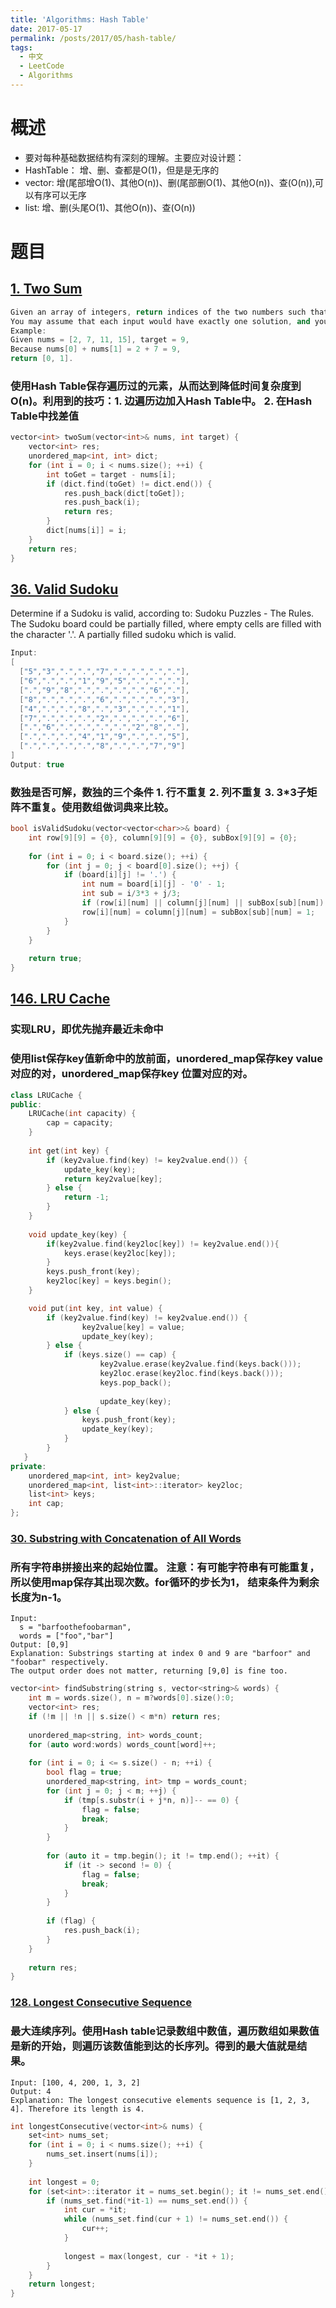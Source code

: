 ```yaml
---
title: 'Algorithms: Hash Table'
date: 2017-05-17
permalink: /posts/2017/05/hash-table/
tags:
  - 中文
  - LeetCode
  - Algorithms
---
```


# 概述
- 要对每种基础数据结构有深刻的理解。主要应对设计题：
- HashTable： 增、删、查都是O(1)，但是是无序的
- vector: 增(尾部增O(1)、其他O(n))、删(尾部删O(1)、其他O(n))、查(O(n)),可以有序可以无序
- list: 增、删(头尾O(1)、其他O(n))、查(O(n))

# 题目
## [1. Two Sum](https://leetcode.com/problems/two-sum/)
```c++
Given an array of integers, return indices of the two numbers such that they add up to a specific target.
You may assume that each input would have exactly one solution, and you may not use the same element twice.
Example:
Given nums = [2, 7, 11, 15], target = 9,
Because nums[0] + nums[1] = 2 + 7 = 9,
return [0, 1].
```
### 使用Hash Table保存遍历过的元素，从而达到降低时间复杂度到O(n)。利用到的技巧：1. 边遍历边加入Hash Table中。 2. 在Hash Table中找差值
```c++
vector<int> twoSum(vector<int>& nums, int target) {
    vector<int> res;
    unordered_map<int, int> dict;
    for (int i = 0; i < nums.size(); ++i) {
        int toGet = target - nums[i];
        if (dict.find(toGet) != dict.end()) {
            res.push_back(dict[toGet]);
            res.push_back(i);
            return res;
        }
        dict[nums[i]] = i;
    }
    return res;
}
```

## [36. Valid Sudoku](https://leetcode.com/problems/valid-sudoku/)
Determine if a Sudoku is valid, according to: Sudoku Puzzles - The Rules.
The Sudoku board could be partially filled, where empty cells are filled with the character '.'.
A partially filled sudoku which is valid.
```c++
Input:
[
  ["5","3",".",".","7",".",".",".","."],
  ["6",".",".","1","9","5",".",".","."],
  [".","9","8",".",".",".",".","6","."],
  ["8",".",".",".","6",".",".",".","3"],
  ["4",".",".","8",".","3",".",".","1"],
  ["7",".",".",".","2",".",".",".","6"],
  [".","6",".",".",".",".","2","8","."],
  [".",".",".","4","1","9",".",".","5"],
  [".",".",".",".","8",".",".","7","9"]
]
Output: true
```
### 数独是否可解，数独的三个条件 1. 行不重复 2. 列不重复 3. 3*3子矩阵不重复。使用数组做词典来比较。
```c++
bool isValidSudoku(vector<vector<char>>& board) {
    int row[9][9] = {0}, column[9][9] = {0}, subBox[9][9] = {0};
    
    for (int i = 0; i < board.size(); ++i) {
        for (int j = 0; j < board[0].size(); ++j) {
            if (board[i][j] != '.') {
                int num = board[i][j] - '0' - 1;
                int sub = i/3*3 + j/3;
                if (row[i][num] || column[j][num] || subBox[sub][num]) return false;
                row[i][num] = column[j][num] = subBox[sub][num] = 1;
            }
        }
    }
    
    return true;
}
```

## [146. LRU Cache](https://leetcode.com/problems/lru-cache)
### 实现LRU，即优先抛弃最近未命中
### 使用list保存key值新命中的放前面，unordered_map保存key value对应的对，unordered_map保存key 位置对应的对。
```c++
class LRUCache {
public:
    LRUCache(int capacity) {
        cap = capacity;
    }
    
    int get(int key) {
        if (key2value.find(key) != key2value.end()) {
            update_key(key);            
            return key2value[key];
        } else {
            return -1;
        }
    }
    
    void update_key(key) {
        if(key2value.find(key2loc[key]) != key2value.end()){
            keys.erase(key2loc[key]);
        }
        keys.push_front(key);
        key2loc[key] = keys.begin();
    }

    void put(int key, int value) {
        if (key2value.find(key) != key2value.end()) {
                key2value[key] = value;                
                update_key(key);
        } else { 
            if (keys.size() == cap) {
                    key2value.erase(key2value.find(keys.back()));
                    key2loc.erase(key2loc.find(keys.back()));
                    keys.pop_back();
                    
                    update_key(key);
            } else {
                keys.push_front(key);
                update_key(key);
            }
        }
   }
private:
    unordered_map<int, int> key2value;
    unordered_map<int, list<int>::iterator> key2loc; 
    list<int> keys;
    int cap;
};
```

### [30. Substring with Concatenation of All Words](https://leetcode.com/problems/substring-with-concatenation-of-all-words/)
### 所有字符串拼接出来的起始位置。 注意：有可能字符串有可能重复，所以使用map保存其出现次数。for循环的步长为1， 结束条件为剩余长度为n-1。
```
Input:
  s = "barfoothefoobarman",
  words = ["foo","bar"]
Output: [0,9]
Explanation: Substrings starting at index 0 and 9 are "barfoor" and "foobar" respectively.
The output order does not matter, returning [9,0] is fine too.
```
```c++
vector<int> findSubstring(string s, vector<string>& words) {
    int m = words.size(), n = m?words[0].size():0;
    vector<int> res;
    if (!m || !n || s.size() < m*n) return res;
    
    unordered_map<string, int> words_count;
    for (auto word:words) words_count[word]++;
    
    for (int i = 0; i <= s.size() - n; ++i) {
        bool flag = true;
        unordered_map<string, int> tmp = words_count;
        for (int j = 0; j < m; ++j) {
            if (tmp[s.substr(i + j*n, n)]-- == 0) {
                flag = false;
                break;
            }
        }
        
        for (auto it = tmp.begin(); it != tmp.end(); ++it) {
            if (it -> second != 0) {
                flag = false;
                break;
            }
        }
        
        if (flag) {
            res.push_back(i);
        } 
    }
    
    return res;
}

```

### [128. Longest Consecutive Sequence](https://leetcode.com/problems/longest-consecutive-sequence/)
### 最大连续序列。使用Hash table记录数组中数值，遍历数组如果数值是新的开始，则遍历该数值能到达的长序列。得到的最大值就是结果。
```
Input: [100, 4, 200, 1, 3, 2]
Output: 4
Explanation: The longest consecutive elements sequence is [1, 2, 3, 4]. Therefore its length is 4.
```
```c++
int longestConsecutive(vector<int>& nums) {
    set<int> nums_set;
    for (int i = 0; i < nums.size(); ++i) {
        nums_set.insert(nums[i]);
    }
    
    int longest = 0;
    for (set<int>::iterator it = nums_set.begin(); it != nums_set.end(); ++it) {
        if (nums_set.find(*it-1) == nums_set.end()) {
            int cur = *it;
            while (nums_set.find(cur + 1) != nums_set.end()) {
                cur++;
            }
            
            longest = max(longest, cur - *it + 1);
        }
    }
    return longest;
}
```